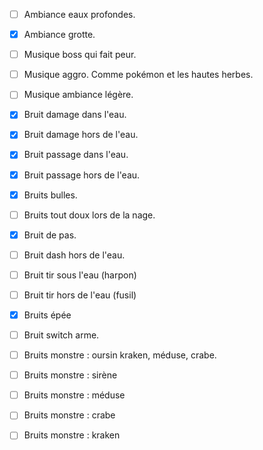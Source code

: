 - [ ] Ambiance eaux profondes.
- [x] Ambiance grotte.
- [ ] Musique boss qui fait peur.
- [ ] Musique aggro. Comme pokémon et les hautes herbes.
- [ ] Musique ambiance légère.

- [x] Bruit damage dans l'eau.
- [x] Bruit damage hors de l'eau.
- [x] Bruit passage dans l'eau.
- [x] Bruit passage hors de l'eau.
- [x] Bruits bulles.
- [ ] Bruits tout doux lors de la nage.
- [x] Bruit de pas.
- [ ] Bruit dash hors de l'eau.
- [ ] Bruit tir sous l'eau (harpon)
- [ ] Bruit tir hors de l'eau (fusil)
- [x] Bruits épée
- [ ] Bruit switch arme.
- [ ] Bruits monstre : oursin kraken, méduse, crabe.
- [ ] Bruits monstre : sirène
- [ ] Bruits monstre : méduse
- [ ] Bruits monstre : crabe
- [ ] Bruits monstre : kraken